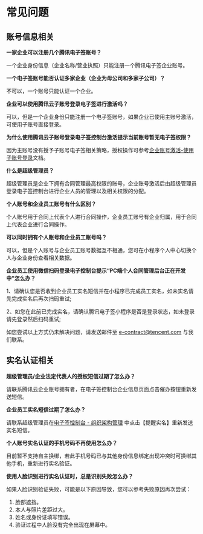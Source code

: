 # 常见问题

## 账号信息相关

**一家企业可以注册几个腾讯电子签账号？**

一个企业身份信息（企业名称/营业执照）只能注册一个腾讯电子签企业账号。



**一个电子签账号能否认证多家企业（企业为母公司和多家子公司）？**

不可以，一个账号只能认证一个企业。




**企业可以使用腾讯云子账号登录电子签进行激活吗？**

可以，但是一个企业身份只能注册一个电子签账号，如果企业已使用主账号激活，可使用子账号直接登录。


**为什么使用腾讯云子账号登录电子签控制台激活提示当前账号暂无电子签权限？**

因为主账号没有授予子账号电子签相关策略，授权操作可参考[企业账号激活-使用子账号登录]()文档。



**什么是超级管理员？**

超级管理员是企业下拥有合同管理最高权限的账号，企业账号激活后由超级管理员登录电子签控制台进行企业人员的管理以及相关权限的分配。




**个人账号和企业员工账号有什么区别？**

个人账号用于合同上代表个人进行合同操作，企业员工账号有企业归属，用于合同上代表企业进行合同操作。



**可以同时拥有个人账号和企业员工账号吗？**

可以，但是个人账号与企业员工账号数据互不相通，您可在小程序个人中心切换个人与企业身份查看相关数据。



**企业员工使用微信扫码登录电子控制台提示“PC端个人合同管理后台正在开发中”怎么办？**

1、请确认您是否收到企业员工实名短信并在小程序已完成员工实名，如未实名请先完成实名后再次扫码重试;

2、如您在此前已完成实名，请确认腾讯电子签小程序是否是登录状态，如未登录请先登录然后扫码重试;

如您尝试以上方式仍未解决问题，请发送邮件至 e-contract@tencent.com 与我们联系。



## 实名认证相关



**超级管理员/企业法定代表人的授权短信过期了怎么办？**

请联系腾讯云企业账号拥有者，在电子签控制台企业信息页面点击催办按钮重新发送短信。



**企业员工实名短信过期了怎么办？**

请联系超级管理员在[电子签控制台 - 组织架构管理](https://test.ess.tencent.com/organization-mgr) 中点击【提醒实名】重新发送实名短信。



**个人账号实名认证的手机号码不再使用怎么办？**

目前暂不支持自主换绑，若此手机号码已与其他身份信息绑定出现冲突时可换绑其他手机，重新进行实名验证。



**使用人脸识别进行实名认证时，总是识别失败怎么办？**

如果人脸识别验证失败，可能是以下原因导致，您可以参考失败原因再次尝试：

1. 脸部遮挡。
2. 本人与照片差距过大。
3. 姓名或身份证填写错误。
4. 验证过程中人脸没有完全出现在屏幕中。


